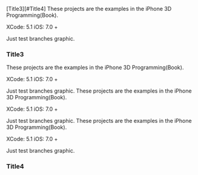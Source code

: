 [Title3][#Title4]
These projects are the examples in the iPhone 3D Programming(Book).

XCode: 5.1
iOS: 7.0 +


Just test branches graphic.
### Title3 
These projects are the examples in the iPhone 3D Programming(Book).

XCode: 5.1
iOS: 7.0 +


Just test branches graphic.
These projects are the examples in the iPhone 3D Programming(Book).

XCode: 5.1
iOS: 7.0 +


Just test branches graphic.
These projects are the examples in the iPhone 3D Programming(Book).

XCode: 5.1
iOS: 7.0 +


Just test branches graphic.
### Title4
